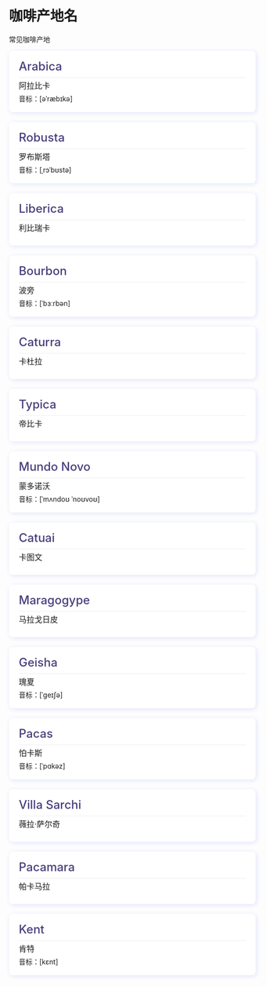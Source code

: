 # 咖啡产地名
常见咖啡产地


<div class="box" style="padding: 20px;margin-bottom: 20px;background: #fff;border-radius: 8px;box-shadow: 2px 2px 10px #e1e4fb;">
  <p class="english" style="font-size: 24px;font-weight: 500;color: #453e7b;line-height: 1;display: flex;justify-content: space-between;margin:0;border-bottom: 1px solid #eee;padding-bottom: 10px;">Arabica</p>
  <p class="name" style="font-size: 16px;line-height: 2;margin: 0;">阿拉比卡</p>
  <p class="phonetic" style="font-size: 14px;line-height: 1;margin: 4px 0 0 0;">音标：[əˈræbɪkə]</p>
</div>
<div class="box" style="padding: 20px;margin-bottom: 20px;background: #fff;border-radius: 8px;box-shadow: 2px 2px 10px #e1e4fb;">
  <p class="english" style="font-size: 24px;font-weight: 500;color: #453e7b;line-height: 1;display: flex;justify-content: space-between;margin:0;border-bottom: 1px solid #eee;padding-bottom: 10px;">Robusta</p>
  <p class="name" style="font-size: 16px;line-height: 2;margin: 0;">罗布斯塔</p>
  <p class="phonetic" style="font-size: 14px;line-height: 1;margin: 4px 0 0 0;">音标：[ˌrɔˈbʊstə]</p>
</div>
<div class="box" style="padding: 20px;margin-bottom: 20px;background: #fff;border-radius: 8px;box-shadow: 2px 2px 10px #e1e4fb;">
  <p class="english" style="font-size: 24px;font-weight: 500;color: #453e7b;line-height: 1;display: flex;justify-content: space-between;margin:0;border-bottom: 1px solid #eee;padding-bottom: 10px;">Liberica</p>
  <p class="name" style="font-size: 16px;line-height: 2;margin: 0;">利比瑞卡</p>
  
</div>
<div class="box" style="padding: 20px;margin-bottom: 20px;background: #fff;border-radius: 8px;box-shadow: 2px 2px 10px #e1e4fb;">
  <p class="english" style="font-size: 24px;font-weight: 500;color: #453e7b;line-height: 1;display: flex;justify-content: space-between;margin:0;border-bottom: 1px solid #eee;padding-bottom: 10px;">Bourbon</p>
  <p class="name" style="font-size: 16px;line-height: 2;margin: 0;">波旁</p>
  <p class="phonetic" style="font-size: 14px;line-height: 1;margin: 4px 0 0 0;">音标：[ˈbɜːrbən]</p>
</div>
<div class="box" style="padding: 20px;margin-bottom: 20px;background: #fff;border-radius: 8px;box-shadow: 2px 2px 10px #e1e4fb;">
  <p class="english" style="font-size: 24px;font-weight: 500;color: #453e7b;line-height: 1;display: flex;justify-content: space-between;margin:0;border-bottom: 1px solid #eee;padding-bottom: 10px;">Caturra</p>
  <p class="name" style="font-size: 16px;line-height: 2;margin: 0;">卡杜拉</p>
  
</div>
<div class="box" style="padding: 20px;margin-bottom: 20px;background: #fff;border-radius: 8px;box-shadow: 2px 2px 10px #e1e4fb;">
  <p class="english" style="font-size: 24px;font-weight: 500;color: #453e7b;line-height: 1;display: flex;justify-content: space-between;margin:0;border-bottom: 1px solid #eee;padding-bottom: 10px;">Typica</p>
  <p class="name" style="font-size: 16px;line-height: 2;margin: 0;">帝比卡</p>
  
</div>
<div class="box" style="padding: 20px;margin-bottom: 20px;background: #fff;border-radius: 8px;box-shadow: 2px 2px 10px #e1e4fb;">
  <p class="english" style="font-size: 24px;font-weight: 500;color: #453e7b;line-height: 1;display: flex;justify-content: space-between;margin:0;border-bottom: 1px solid #eee;padding-bottom: 10px;">Mundo Novo</p>
  <p class="name" style="font-size: 16px;line-height: 2;margin: 0;">蒙多诺沃</p>
  <p class="phonetic" style="font-size: 14px;line-height: 1;margin: 4px 0 0 0;">音标：[ˈmʌndoʊ ˈnoʊvoʊ]</p>
</div>
<div class="box" style="padding: 20px;margin-bottom: 20px;background: #fff;border-radius: 8px;box-shadow: 2px 2px 10px #e1e4fb;">
  <p class="english" style="font-size: 24px;font-weight: 500;color: #453e7b;line-height: 1;display: flex;justify-content: space-between;margin:0;border-bottom: 1px solid #eee;padding-bottom: 10px;">Catuai</p>
  <p class="name" style="font-size: 16px;line-height: 2;margin: 0;">卡图文</p>
  
</div>
<div class="box" style="padding: 20px;margin-bottom: 20px;background: #fff;border-radius: 8px;box-shadow: 2px 2px 10px #e1e4fb;">
  <p class="english" style="font-size: 24px;font-weight: 500;color: #453e7b;line-height: 1;display: flex;justify-content: space-between;margin:0;border-bottom: 1px solid #eee;padding-bottom: 10px;">Maragogype</p>
  <p class="name" style="font-size: 16px;line-height: 2;margin: 0;">马拉戈日皮</p>
  
</div>
<div class="box" style="padding: 20px;margin-bottom: 20px;background: #fff;border-radius: 8px;box-shadow: 2px 2px 10px #e1e4fb;">
  <p class="english" style="font-size: 24px;font-weight: 500;color: #453e7b;line-height: 1;display: flex;justify-content: space-between;margin:0;border-bottom: 1px solid #eee;padding-bottom: 10px;">Geisha</p>
  <p class="name" style="font-size: 16px;line-height: 2;margin: 0;">瑰夏</p>
  <p class="phonetic" style="font-size: 14px;line-height: 1;margin: 4px 0 0 0;">音标：[ˈɡeɪʃə]</p>
</div>
<div class="box" style="padding: 20px;margin-bottom: 20px;background: #fff;border-radius: 8px;box-shadow: 2px 2px 10px #e1e4fb;">
  <p class="english" style="font-size: 24px;font-weight: 500;color: #453e7b;line-height: 1;display: flex;justify-content: space-between;margin:0;border-bottom: 1px solid #eee;padding-bottom: 10px;">Pacas</p>
  <p class="name" style="font-size: 16px;line-height: 2;margin: 0;">怕卡斯</p>
  <p class="phonetic" style="font-size: 14px;line-height: 1;margin: 4px 0 0 0;">音标：[ˈpɑkəz]</p>
</div>
<div class="box" style="padding: 20px;margin-bottom: 20px;background: #fff;border-radius: 8px;box-shadow: 2px 2px 10px #e1e4fb;">
  <p class="english" style="font-size: 24px;font-weight: 500;color: #453e7b;line-height: 1;display: flex;justify-content: space-between;margin:0;border-bottom: 1px solid #eee;padding-bottom: 10px;">Villa Sarchi</p>
  <p class="name" style="font-size: 16px;line-height: 2;margin: 0;">薇拉·萨尔奇</p>
  
</div>
<div class="box" style="padding: 20px;margin-bottom: 20px;background: #fff;border-radius: 8px;box-shadow: 2px 2px 10px #e1e4fb;">
  <p class="english" style="font-size: 24px;font-weight: 500;color: #453e7b;line-height: 1;display: flex;justify-content: space-between;margin:0;border-bottom: 1px solid #eee;padding-bottom: 10px;">Pacamara</p>
  <p class="name" style="font-size: 16px;line-height: 2;margin: 0;">帕卡马拉</p>
  
</div>
<div class="box" style="padding: 20px;margin-bottom: 20px;background: #fff;border-radius: 8px;box-shadow: 2px 2px 10px #e1e4fb;">
  <p class="english" style="font-size: 24px;font-weight: 500;color: #453e7b;line-height: 1;display: flex;justify-content: space-between;margin:0;border-bottom: 1px solid #eee;padding-bottom: 10px;">Kent</p>
  <p class="name" style="font-size: 16px;line-height: 2;margin: 0;">肯特</p>
  <p class="phonetic" style="font-size: 14px;line-height: 1;margin: 4px 0 0 0;">音标：[kɛnt]</p>
</div>
